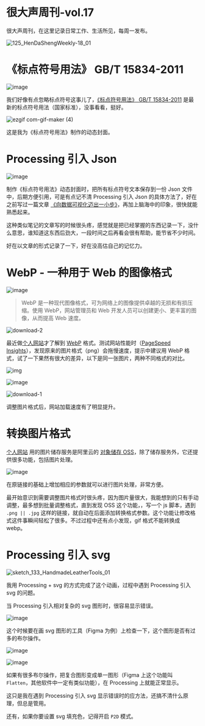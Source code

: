 # 很大声周刊-vol.17
很大声周刊，在这里记录日常工作、生活所见，每周一发布。

![125_HenDaShengWeekly-18_01](https://user-images.githubusercontent.com/20842136/131216721-eb75c3c5-bd3d-40b2-83a3-f9ea9776c169.png)

# 《标点符号用法》 GB/T 15834-2011
![image](https://user-images.githubusercontent.com/20842136/131216730-1eac2449-1005-47ee-8d46-4dbe7613cf69.png)

我们好像有点忽略标点符号这事儿了，[《标点符号用法》 GB/T 15834-2011](http://www.moe.gov.cn/ewebeditor/uploadfile/2015/01/13/20150113091548267.pdf) 是最新的标点符号用法（国家标准），没事看看，挺好。

![ezgif com-gif-maker (4)](https://user-images.githubusercontent.com/20842136/131217065-d178e031-82b7-4e33-aaf0-fd316d2f8a65.gif)

这是我为《标点符号用法》制作的动态封面。

# Processing 引入 Json
![image](https://user-images.githubusercontent.com/20842136/131217051-9c5a0a33-61c5-403b-8a9a-e5e929c4df97.png)

制作《标点符号用法》动态封面时，把所有标点符号文本保存到一份 Json 文件中，后期方便引用，可是有点记不清 Processing 引入 Json 的具体方法了，好在之前写过一篇文章 [《向数据可视化迈出一小步》](https://mp.weixin.qq.com/s?__biz=MzAxOTM5MzY1Ng==&mid=2648609958&idx=1&sn=e7de17cea10551622eedbca6c6727dd1&chksm=83ed89b1b49a00a7251192b2551896cef76f074391aa85631074c1a793d3043f5e62a17540e6&token=926645855&lang=zh_CN#rd)，再加上脑海中的印象，很快就能熟悉起来。

这种类似笔记的文章写的时候很头疼，感觉就是把已经掌握的东西记录一下，没什么意思，谁知道这东西后劲大，一段时间之后再看会很有帮助，能节省不少时间。

好在以文章的形式记录了一下，好在没高估自己的记忆力。

# WebP - 一种用于 Web 的图像格式
![image](https://user-images.githubusercontent.com/20842136/131217107-65f38fac-088c-4ab8-ae89-00e1050f859a.png)
> WebP 是一种现代图像格式，可为网络上的图像提供卓越的无损和有损压缩。使用 WebP，网站管理员和 Web 开发人员可以创建更小、更丰富的图像，从而提高 Web 速度。

![download-2](https://user-images.githubusercontent.com/20842136/131217309-1992bbdd-8fae-47d5-b92e-117f7fd92c7c.jpg)

最近做[个人网站](https://hendasheng.com/)才了解到 [WebP](https://developers.google.com/speed/webp) 格式。测试网站性能时（[PageSpeed Insights](https://developers.google.com/speed/pagespeed/insights/)），发现原来的图片格式（png）会拖慢速度，提示中建议用 WebP 格式，试了一下果然有很大的差异，以下是同一张图片，两种不同格式的对比。

![img](https://personal-website-resources.oss-cn-hongkong.aliyuncs.com/web/ProjectImage/HenDaShengWeekly/HenDaShengWeekly_WebCover_01.png?x-oss-process=image/format,webp)

![image](https://user-images.githubusercontent.com/20842136/131217266-60b45b13-ad2b-46f8-b840-7105ad235d3b.png)

![download-1](https://user-images.githubusercontent.com/20842136/131217453-e6f1fc90-a8b7-4837-b343-0e32a5719b93.jpg)

调整图片格式后，网站加载速度有了明显提升。

# 转换图片格式
[个人网站](https://hendasheng.com/) 用的图片储存服务是阿里云的 [对象储存 OSS](https://www.aliyun.com/product/oss?spm=5176.19720258.J_8058803260.33.7bd22c4afBTrph)，除了储存服务外，它还提供很多功能，包括图片处理。

![image](https://user-images.githubusercontent.com/20842136/131217577-1d0645ea-09a2-4c3c-98d6-74d4a33e230a.png)

在原链接的基础上增加相应的参数就可以进行图片处理，非常方便。

最开始意识到需要调整图片格式时很头疼，因为图片量很大，我能想到的只有手动调整，最多想到批量调整格式，直到发现 OSS 这个功能，，写一个 js 脚本，遇到 `.png || .jpg` 这样的链接，就自动在后面添加转换格式参数。这个功能让修改格式这件事瞬间轻松了很多。不过过程中还有点小发现，gif 格式不能转换成 webp。

# Processing 引入 svg
![sketch_133_HandmadeLeatherTools_01](https://user-images.githubusercontent.com/20842136/131217845-daf4979b-2e55-4a64-82bc-d0bc65545b99.gif)

我用 Processing + svg 的方式完成了这个动画，过程中遇到 Processing 引入 svg 的问题。

当 Processing 引入相对复杂的 svg 图形时，很容易显示错误。

![image](https://user-images.githubusercontent.com/20842136/131218111-f59da321-edc3-4d37-9e44-e8ca24e354fc.png)

这个时候要在画 svg 图形的工具（Figma 为例）上检查一下，这个图形是否有过多的布尔操作。

![image](https://user-images.githubusercontent.com/20842136/131218159-08ffed68-96f2-4552-af34-8de085ff8e0e.png)

![image](https://user-images.githubusercontent.com/20842136/131218375-d49c1196-0fcf-42f8-b0f0-6d2fea96cca4.png)

如果有很多布尔操作，把复合图形变成单一图形（Figma 上这个功能叫 `Flatten`，其他软件中一定有类似功能），在 Processing 上就能正常显示。

这只是我在遇到 Processing 引入 svg 显示错误时的应方法，还搞不清什么原理，但总是管用。

还有，如果你要设置 svg 填充色，记得开启 `P2D` 模式。